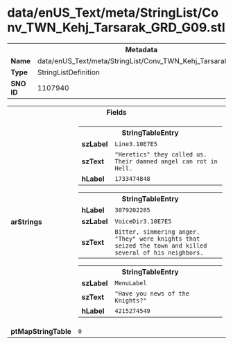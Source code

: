 <h1>data/enUS_Text/meta/StringList/Conv_TWN_Kehj_Tarsarak_GRD_G09.stl</h1><table><tr><th colspan="100%">Metadata</th></tr><tr><td><b>Name</b></td><td>data/enUS_Text/meta/StringList/Conv_TWN_Kehj_Tarsarak_GRD_G09.stl</td></tr><tr><td><b>Type</b></td><td>StringListDefinition</td></tr><tr><td><b>SNO ID</b></td><td>1107940</td></tr></table>

<table><tr><th colspan="100%">Fields</th></tr><tr><td><b>arStrings</b></td><td><table><tr><th colspan="100%">StringTableEntry</th></tr><tr><td><b>szLabel</b></td><td><code>Line3.10E7E5</code></td></tr><tr><td><b>szText</b></td><td><code>"Heretics" they called us. Their damned angel can rot in Hell.</code></td></tr><tr><td><b>hLabel</b></td><td><code>1733474848</code></td></tr></table>


<table><tr><th colspan="100%">StringTableEntry</th></tr><tr><td><b>hLabel</b></td><td><code>3079202285</code></td></tr><tr><td><b>szLabel</b></td><td><code>VoiceDir3.10E7E5</code></td></tr><tr><td><b>szText</b></td><td><code>Bitter, simmering anger. "They" were knights that seized the town and killed several of his neighbors.</code></td></tr></table>


<table><tr><th colspan="100%">StringTableEntry</th></tr><tr><td><b>szLabel</b></td><td><code>MenuLabel</code></td></tr><tr><td><b>szText</b></td><td><code>"Have you news of the Knights?"</code></td></tr><tr><td><b>hLabel</b></td><td><code>4215274549</code></td></tr></table>


</td></tr><tr><td><b>ptMapStringTable</b></td><td><code>0</code></td></tr></table>

